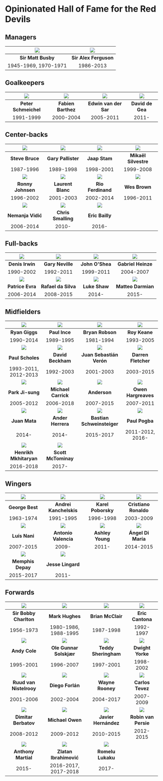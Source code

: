 # Opinionated Hall of Fame for the Red Devils

## Managers

![](managers/matt-busby.png) | ![](managers/alex-ferguson.png)
:---------------------------:|:------------------------------:
**Sir Matt Busby**           | **Sir Alex Ferguson**
1945-1969, 1970-1971         | 1986-2013

## Goalkeepers

![](gk/schmeichel.png) | ![](gk/barthez.png) | ![](gk/van-der-sar.png) | ![](gk/de-gea.png)
:---------------------:|:-------------------:|:-----------------------:|:-----------------:
**Peter Schmeichel**   | **Fabien Barthez**  | **Edwin van der Sar**   | **David de Gea**
1991-1999              | 2000-2004           | 2005-2011               | 2011-

## Center-backs

![](cb/bruce.png)   | ![](cb/pallister.png) | ![](cb/stam.png)      | ![](cb/silvestre.png)
:------------------:|:---------------------:|:---------------------:|:--------------------:
**Steve Bruce**     | **Gary Pallister**    | **Jaap Stam**         | **Mikaël Silvestre**
1987-1996           | 1989-1998             | 1998-2001             | 1999-2008
![](cb/johnsen.png) | ![](cb/blanc.png)     | ![](cb/ferdinand.png) | ![](cb/wes-brown.png)
**Ronny Johnsen**   | **Laurent Blanc**     | **Rio Ferdinand**     | **Wes Brown**
1996-2002           | 2001-2003             | 2002-2014             | 1996-2011
![](cb/vidic.png)   | ![](cb/smalling.png)  | ![](cb/bailly.png)
**Nemanja Vidić**   | **Chris Smalling**    | **Eric Bailly**
2006-2014           | 2010-                 | 2016-

## Full-backs

![](fb/irwin.png) | ![](fb/gary-neville.png) | ![](fb/o-shea.png) | ![](fb/heinze.png)
:----------------:|:------------------------:|:------------------:|:-----------------:
**Denis Irwin**   | **Gary Neville**         | **John O'Shea**    | **Gabriel Heinze**
1990-2002         | 1992-2011                | 1999-2011          | 2004-2007
![](fb/evra.png)  | ![](fb/rafael.png)       | ![](fb/shaw.png)   | ![](fb/darmian.png)
**Patrice Evra**  | **Rafael da Silva**      | **Luke Shaw**      | **Matteo Darmian**
2006-2014         | 2008-2015                | 2014-              | 2015-

## Midfielders

![](mf/giggs.png)      | ![](mf/paul-ince.png)     | ![](mf/bryan-robson.png)   | ![](mf/roy-keane.png)
:---------------------:|:-------------------------:|:--------------------------:|:--------------------:
**Ryan Giggs**         | **Paul Ince**             | **Bryan Robson**           | **Roy Keane**
1990-2014              | 1989-1995                 | 1981-1994                  | 1993-2005
![](mf/scholes.png)    | ![](mf/beckham.png)       | ![](mf/veron.png)          | ![](mf/fletcher.png)
**Paul Scholes**       | **David Beckham**         | **Juan Sebastián Verón**   | **Darren Fletcher**
1993-2011, 2012-2013   | 1992-2003                 | 2001-2003                  | 2003-2015
![](mf/park.png)       | ![](mf/carrick.png)       | ![](mf/anderson.png)       | ![](mf/hargreaves.png)
**Park Ji-sung**       | **Michael Carrick**       | **Anderson**               | **Owen Hargreaves**
2005-2012              | 2006-2018                 | 2007-2015                  | 2007-2011
![](mf/mata.png)       | ![](mf/ander-herrera.png) | ![](mf/schweinsteiger.png) | ![](mf/pogba.png)
**Juan Mata**          | **Ander Herrera**         | **Bastian Schweinsteiger** | **Paul Pogba**
2014-                  | 2014-                     | 2015-2017                  | 2011-2012, 2016-
![](mf/mkhitaryan.png) | ![](mf/mctominay.png)
**Henrikh Mkhitaryan** | **Scott McTominay**
2016-2018              | 2017-

## Wingers

![](wingers/george-best.png)   | ![](wingers/kanchelskis.png) | ![](wingers/poborsky.png) | ![](wingers/ronaldo.png)
:-----------------------------:|:----------------------------:|:-------------------------:|:-----------------------:
**George Best**                | **Andrei Kanchelskis**       | **Karel Poborsky**        | **Cristiano Ronaldo**
1963-1974                      | 1991-1995                    | 1996-1998                 | 2003-2009
![](wingers/nani.png)          | ![](wingers/valencia.png)    | ![](wingers/young.png)    | ![](wingers/di-maria.png)
**Luís Nani**                  | **Antonio Valencia**         | **Ashley Young**          | **Ángel Di María**
2007-2015                      | 2009-                        | 2011-                     | 2014-2015
![](wingers/memphis-depay.png) | ![](wingers/lingard.png)
**Memphis Depay**              | **Jesse Lingard**
2015-2017                      | 2011-

## Forwards

![](fw/bobby-charlton.png) | ![](fw/mark-hughes.png) | ![](fw/brian-mcclair.png) | ![](fw/cantona.png)
:-------------------------:|:-----------------------:|:-------------------------:|:------------------:
**Sir Bobby Charlton**     | **Mark Hughes**         | **Brian McClair**         | **Eric Cantona**
1956-1973                  | 1980-1986, 1988-1995    | 1987-1998                 | 1992-1997
![](fw/andy-cole.png)      | ![](fw/solskjaer.png)   | ![](fw/sheringham.png)    | ![](fw/yorke.png)
**Andy Cole**              | **Ole Gunnar Solskjær** | **Teddy Sheringham**      | **Dwight Yorke**
1995-2001                  | 1996-2007               | 1997-2001                 | 1998-2002
![](fw/van-nistelrooy.png) | ![](fw/forlan.png)      | ![](fw/rooney.png)        | ![](fw/tevez.png)
**Ruud van Nistelrooy**    | **Diego Forlán**        | **Wayne Rooney**          | **Carlos Tevez**
2001-2006                  | 2002-2004               | 2004-2017                 | 2007-2009
![](fw/berbatov.png)       | ![](fw/owen.png)        | ![](fw/chicharito.png)    | ![](fw/van-persie.png)
**Dimitar Berbatov**       | **Michael Owen**        | **Javier Hernández**      | **Robin van Persie**
2008-2012                  | 2009-2012               | 2010-2015                 | 2012-2015
![](fw/martial.png)        | ![](fw/ibrahimovic.png) | ![](fw/lukaku.png)
**Anthony Martial**        | **Zlatan Ibrahimović**  | **Romelu Lukaku**
2015-                      | 2016-2017, 2017-2018    | 2017-
